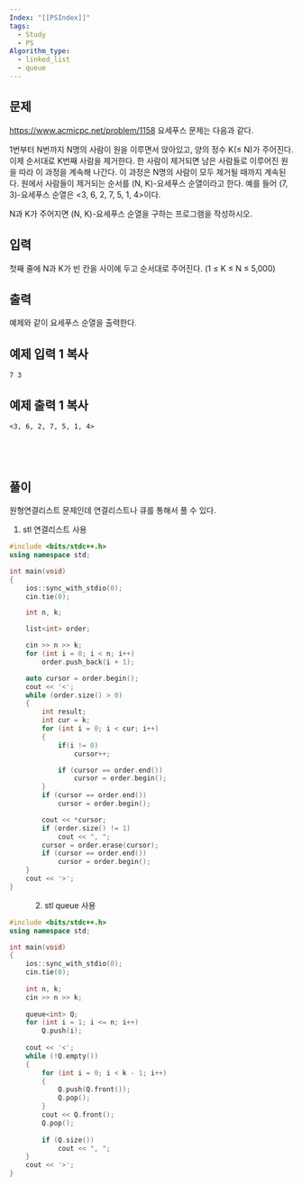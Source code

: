 ```yaml
---
Index: "[[PSIndex]]"
tags:
  - Study
  - PS
Algorithm_type:
  - linked_list
  - queue
---
```


## 문제
https://www.acmicpc.net/problem/1158
요세푸스 문제는 다음과 같다.

1번부터 N번까지 N명의 사람이 원을 이루면서 앉아있고, 양의 정수 K(≤ N)가 주어진다. 이제 순서대로 K번째 사람을 제거한다. 한 사람이 제거되면 남은 사람들로 이루어진 원을 따라 이 과정을 계속해 나간다. 이 과정은 N명의 사람이 모두 제거될 때까지 계속된다. 원에서 사람들이 제거되는 순서를 (N, K)-요세푸스 순열이라고 한다. 예를 들어 (7, 3)-요세푸스 순열은 <3, 6, 2, 7, 5, 1, 4>이다.

N과 K가 주어지면 (N, K)-요세푸스 순열을 구하는 프로그램을 작성하시오.

## 입력

첫째 줄에 N과 K가 빈 칸을 사이에 두고 순서대로 주어진다. (1 ≤ K ≤ N ≤ 5,000)

## 출력

예제와 같이 요세푸스 순열을 출력한다.

## 예제 입력 1 복사

```
7 3
```

## 예제 출력 1 복사

```
<3, 6, 2, 7, 5, 1, 4>
```
   
---
## 풀이
원형연결리스트 문제인데 연결리스트나 큐를 통해서 풀 수 있다.
   
1. stl 연결리스트 사용
```cpp
#include <bits/stdc++.h>
using namespace std;

int main(void)
{
	ios::sync_with_stdio(0);
	cin.tie(0);

	int n, k;

	list<int> order;

	cin >> n >> k;
	for (int i = 0; i < n; i++)
		order.push_back(i + 1);

	auto cursor = order.begin();
	cout << '<';
	while (order.size() > 0)
	{
		int result;
		int cur = k;
		for (int i = 0; i < cur; i++)
		{
			if(i != 0)
				cursor++;

			if (cursor == order.end())
				cursor = order.begin();
		}
		if (cursor == order.end())
			cursor = order.begin();

		cout << *cursor;
		if (order.size() != 1)
			cout << ", ";
		cursor = order.erase(cursor);
		if (cursor == order.end())
			cursor = order.begin();
	}
	cout << '>';
}
```
   
2. stl queue 사용
```cpp
#include <bits/stdc++.h>
using namespace std;

int main(void) 
{
    ios::sync_with_stdio(0);
    cin.tie(0);
    
    int n, k;
    cin >> n >> k;
    
    queue<int> Q;
    for (int i = 1; i <= n; i++) 
	    Q.push(i);
	
    cout << '<';
    while (!Q.empty()) 
    {
        for (int i = 0; i < k - 1; i++) 
        {
            Q.push(Q.front());
            Q.pop();
        }
        cout << Q.front();
        Q.pop();
        
        if (Q.size()) 
	        cout << ", ";
    }
    cout << '>';
}
```
